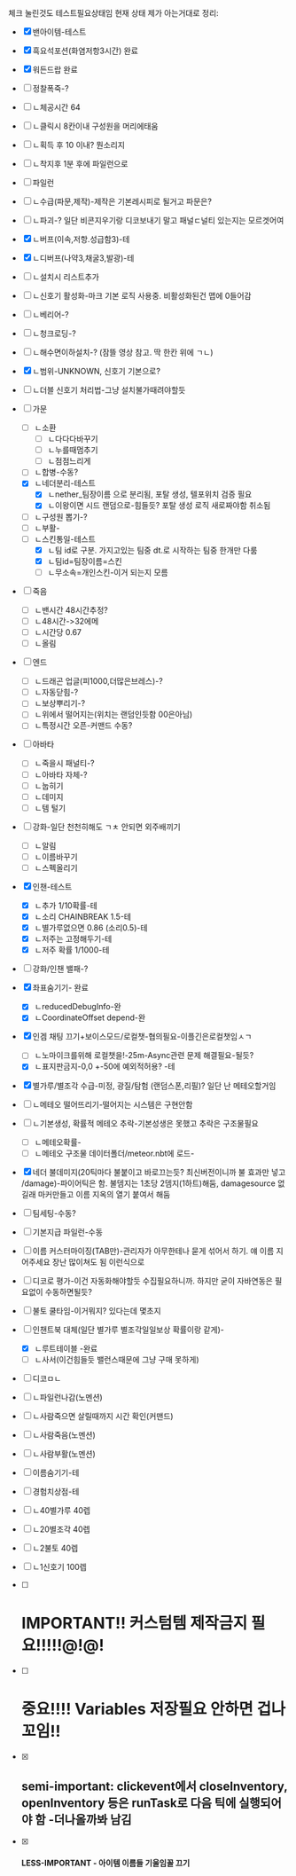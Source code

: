체크 눌린것도 테스트필요상태임
현재 상태 제가 아는거대로 정리:
- [x] 밴아이템-테스트
- [x] 흑요석포션(화염저항3시간) 완료
- [x] 워든드랍 완료
- [ ] 정찰폭죽-?
- [ ] ㄴ체공시간 64
- [ ] ㄴ클릭시 8칸이내 구성원을 머리에태움
- [ ] ㄴ획득 후 10 이내? 뭔소리지
- [ ] ㄴ착지후 1분 후에 파일런으로
- [ ] 파일런
- [ ] ㄴ수급(파문,제작)-제작은 기본레시피로 될거고 파문은?
- [ ] ㄴ파괴-? 일단 비콘지우기랑 디코보내기 말고 패널ㄷ널티 있는지는 모르겟어여
- [x] ㄴ버프(이속,저항.성급함3)-테
- [x] ㄴ디버프(나약3,채굴3,발광)-테
- [ ] ㄴ설치시 리스트추가
- [ ] ㄴ신호기 활성화-마크 기본 로직 사용중. 비활성화된건 맵에 0들어감
- [ ] ㄴ베리어-?
- [ ] ㄴ청크로딩-?
- [ ] ㄴ해수면이하설치-? (잠뜰 영상 참고. 딱 한칸 위에 ㄱㄴ)
- [x] ㄴ범위-UNKNOWN, 신호기 기본으로?
- [ ] ㄴ더블 신호기 처리법-그냥 설치불가때려야할듯
- [ ] 가문
  - [ ] ㄴ소환
    - [ ] ㄴ다다다바꾸기
    - [ ] ㄴ누를때멈추기
    - [ ] ㄴ점점느리게
  - [ ] ㄴ합병-수동?
  - [x] ㄴ네더분리-테스트
    - [x] ㄴnether_팀장이름 으로 분리됨, 포탈 생성, 텔포위치 검증 필요
    - [x] ㄴ이왕이면 시드 랜덤으로-힘들듯? 포탈 생성 로직 새로짜야함 취소됨
  - [ ] ㄴ구성원 뽑기-?
  - [ ] ㄴ부활-
  - [ ] ㄴ스킨통일-테스트
    - [x] ㄴ팀 id로 구분. 가지고있는 팀중 dt.로 시작하는 팀중 한개만 다룸
    - [x] ㄴ팀id=팀장이름=스킨
    - [ ] ㄴ무소속=개인스킨-이거 되는지 모름
- [ ] 죽음
  - [ ] ㄴ밴시간 48시간추정?
  - [ ] ㄴ48시간->32에메
  - [ ] ㄴ시간당 0.67
  - [ ] ㄴ올림
- [ ] 엔드
  - [ ] ㄴ드래곤 업글(피1000,더많은브레스)-?
  - [ ] ㄴ자동닫힘-?
  - [ ] ㄴ보상뿌리기-?
  - [ ] ㄴ위에서 떨어지는(위치는 랜덤인듯함 00은아님)
  - [ ] ㄴ특정시간 오픈-커맨드 수동?
- [ ] 아바타
  - [ ] ㄴ죽을시 패널티-?
  - [ ] ㄴ아바타 자체-?
  - [ ] ㄴ눕히기
  - [ ] ㄴ데미지
  - [ ] ㄴ템 털기
- [ ] 강화-일단 천천히해도 ㄱㅊ 안되면 외주배끼기
  - [ ] ㄴ알림
  - [ ] ㄴ이름바꾸기
  - [ ] ㄴ스펙올리기
- [x] 인챈-테스트
  - [x] ㄴ추가 1/10확률-테
  - [x] ㄴ소리 CHAINBREAK 1.5-테
  - [x] ㄴ별가루없으면 0.86 (소리0.5)-테
  - [x] ㄴ저주는 고정해두기-테
  - [x] ㄴ저주 확률 1/1000-테
- [ ] 강화/인챈 밸패-?
- [x] 좌표숨기기- 완료
  - [x] ㄴreducedDebugInfo-완
  - [x] ㄴCoordinateOffset depend-완
- [x] 인겜 채팅 끄기+보이스모드/로컬챗-협의필요-이플긴은로컬챗임ㅅㄱ
  - [ ] ㄴ노마이크를위해 로컬챗을!-25m-Async관련 문제 해결필요-될듯?
  - [x] ㄴ표지판금지-0,0 +-50에 예외적허용? -테
- [x] 별가루/별조각 수급-미정, 광질/탐험 (랜덤스폰,리필)? 일단 난 메테오할거임
- [ ] ㄴ메테오 떨어뜨리기-떨어지는 시스템은 구현안함
- [ ] ㄴ기본생성, 확률적 메테오 추락-기본성생은 못했고 추락은 구조물필요
  - [ ] ㄴ메테오확률-
  - [ ] ㄴ메테오 구조물 데이터폴더/meteor.nbt에 로드-
- [x] 네더 불데미지(20틱마다 불붙이고 바로끄는듯? 최신버전이니까 불 효과만 넣고 /damage)-파이어틱은 함. 불뎀지는 1초당 2뎀지(1하트)해둠, damagesource 없길래 마커만들고 이름 지옥의 열기 붙여서 해둠
- [ ] 팀세팅-수동?
- [ ] 기본지급 파일런-수동
- [ ] 이름 커스터마이징(TAB만)-관리자가 아무한테나 묻게 섞어서 하기. 얘 이름 지어주세요 장난 많이쳐도 됨 이런식으로
- [ ] 디코로 평가-이건 자동화해야할듯 수집필요하니까. 하지만 굳이 자바연동은 필요없이 수동하면될듯?
- [ ] 불토 쿨타임-이거뭐지? 있다는데 몇초지
- [ ] 인챈트북 대체(일단 별가루 별조각일일보상 확률이랑 같게)-
  - [x] ㄴ루트테이블 -완료
  - [ ] ㄴ사서(이건힘들듯 밸런스때문에 그냥 구매 못하게)
- [ ] 디코ㅁㄴ
- [ ] ㄴ파일런나감(노멘션)
- [ ] ㄴ사람죽으면 살릴때까지 시간 확인(커맨드)
- [ ] ㄴ사람죽음(노멘션)
- [ ] ㄴ사람부활(노멘션)
- [ ] 이름숨기기-테
- [ ] 경험치상점-테
- [ ] ㄴ40별가루 40렙
- [ ] ㄴ20별조각 40렙
- [ ] ㄴ2불토 40렙
- [ ] ㄴ1신호기 100렙

- [ ] # IMPORTANT!! 커스텀템 제작금지 필요!!!!!@!@!
- [ ] # 중요!!!! Variables 저장필요 안하면 겁나꼬임!!
- [x] ## semi-important: clickevent에서 closeInventory, openInventory 등은 runTask로 다음 틱에 실행되어야 함 -더나올까봐 남김
- [x] #### LESS-IMPORTANT - 아이템 이름들 기울임꼴 끄기